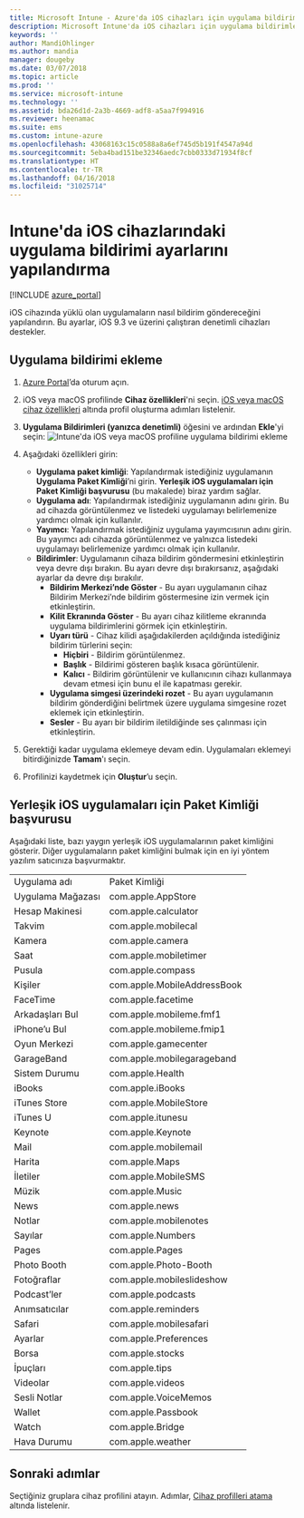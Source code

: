 ```yaml
---
title: Microsoft Intune - Azure'da iOS cihazları için uygulama bildirimleri oluşturma | Microsoft Docs
description: Microsoft Intune'da iOS cihazları için uygulama bildirimleri ekleyin veya oluşturun. Hangi uygulamaların bildirim göndereceğini seçin, kilit ekranındaki bildirim ayarlarını yapılandırın, sesi etkinleştirin, uyarı türünü seçin ve gösterge ekleyin.
keywords: ''
author: MandiOhlinger
ms.author: mandia
manager: dougeby
ms.date: 03/07/2018
ms.topic: article
ms.prod: ''
ms.service: microsoft-intune
ms.technology: ''
ms.assetid: bda26d1d-2a3b-4669-adf8-a5aa7f994916
ms.reviewer: heenamac
ms.suite: ems
ms.custom: intune-azure
ms.openlocfilehash: 43068163c15c0588a8a6ef745d5b191f4547a94d
ms.sourcegitcommit: 5eba4bad151be32346aedc7cbb0333d71934f8cf
ms.translationtype: HT
ms.contentlocale: tr-TR
ms.lasthandoff: 04/16/2018
ms.locfileid: "31025714"
---
```

# <a name="configure-app-notifications-settings-on-ios-devices-in-intune"></a>Intune'da iOS cihazlarındaki uygulama bildirimi ayarlarını yapılandırma

[!INCLUDE [azure_portal](./includes/azure_portal.md)]

iOS cihazında yüklü olan uygulamaların nasıl bildirim göndereceğini yapılandırın. Bu ayarlar, iOS 9.3 ve üzerini çalıştıran denetimli cihazları destekler.

## <a name="add-the-app-notification"></a>Uygulama bildirimi ekleme

1. [Azure Portal](https://portal.azure.com)’da oturum açın.
2. iOS veya macOS profilinde **Cihaz özellikleri**'ni seçin. [iOS veya macOS cihaz özellikleri](device-features-configure.md) altında profil oluşturma adımları listelenir.
3. **Uygulama Bildirimleri (yanızca denetimli)** öğesini ve ardından **Ekle**'yi seçin: ![Intune'da iOS veya macOS profiline uygulama bildirimi ekleme](./media/ios-macos-app-notifications.png)
4. Aşağıdaki özellikleri girin:

   - **Uygulama paket kimliği**: Yapılandırmak istediğiniz uygulamanın **Uygulama Paket Kimliği**’ni girin. **Yerleşik iOS uygulamaları için Paket Kimliği başvurusu**  (bu makalede) biraz yardım sağlar.
   - **Uygulama adı**: Yapılandırmak istediğiniz uygulamanın adını girin. Bu ad cihazda görüntülenmez ve listedeki uygulamayı belirlemenize yardımcı olmak için kullanılır.
   - **Yayımcı**: Yapılandırmak istediğiniz uygulama yayımcısının adını girin. Bu yayımcı adı cihazda görüntülenmez ve yalnızca listedeki uygulamayı belirlemenize yardımcı olmak için kullanılır.
   - **Bildirimler**: Uygulamanın cihaza bildirim göndermesini etkinleştirin veya devre dışı bırakın. Bu ayarı devre dışı bırakırsanız, aşağıdaki ayarlar da devre dışı bırakılır.
     - **Bildirim Merkezi’nde Göster** - Bu ayarı uygulamanın cihaz Bildirim Merkezi’nde bildirim göstermesine izin vermek için etkinleştirin.
     - **Kilit Ekranında Göster** - Bu ayarı cihaz kilitleme ekranında uygulama bildirimlerini görmek için etkinleştirin.
     - **Uyarı türü** - Cihaz kilidi aşağıdakilerden açıldığında istediğiniz bildirim türlerini seçin:
       - **Hiçbiri** - Bildirim görüntülenmez.
       - **Başlık** - Bildirimi gösteren başlık kısaca görüntülenir.
       - **Kalıcı** - Bildirim görüntülenir ve kullanıcının cihazı kullanmaya devam etmesi için bunu el ile kapatması gerekir.
     - **Uygulama simgesi üzerindeki rozet** - Bu ayarı uygulamanın bildirim gönderdiğini belirtmek üzere uygulama simgesine rozet eklemek için etkinleştirin.
     - **Sesler** - Bu ayarı bir bildirim iletildiğinde ses çalınması için etkinleştirin.

5. Gerektiği kadar uygulama eklemeye devam edin. Uygulamaları eklemeyi bitirdiğinizde **Tamam**'ı seçin.
6. Profilinizi kaydetmek için **Oluştur**’u seçin.

## <a name="bundle-id-reference-for-built-in-ios-apps"></a>Yerleşik iOS uygulamaları için Paket Kimliği başvurusu

Aşağıdaki liste, bazı yaygın yerleşik iOS uygulamalarının paket kimliğini gösterir. Diğer uygulamaların paket kimliğini bulmak için en iyi yöntem yazılım satıcınıza başvurmaktır.

|||
|-|-|
|Uygulama adı|Paket Kimliği|
|Uygulama Mağazası|com.apple.AppStore|
|Hesap Makinesi|com.apple.calculator|
|Takvim|com.apple.mobilecal|
|Kamera|com.apple.camera|
|Saat|com.apple.mobiletimer|
|Pusula|com.apple.compass|
|Kişiler|com.apple.MobileAddressBook|
|FaceTime|com.apple.facetime|
|Arkadaşları Bul|com.apple.mobileme.fmf1|
|iPhone’u Bul|com.apple.mobileme.fmip1|
|Oyun Merkezi|com.apple.gamecenter|
|GarageBand|com.apple.mobilegarageband|
|Sistem Durumu|com.apple.Health|
|iBooks|com.apple.iBooks|
|iTunes Store|com.apple.MobileStore|
|iTunes U|com.apple.itunesu|
|Keynote|com.apple.Keynote|
|Mail|com.apple.mobilemail|
|Harita|com.apple.Maps|
|İletiler|com.apple.MobileSMS|
|Müzik|com.apple.Music|
|News|com.apple.news|
|Notlar|com.apple.mobilenotes|
|Sayılar|com.apple.Numbers|
|Pages|com.apple.Pages|
|Photo Booth|com.apple.Photo-Booth|
|Fotoğraflar|com.apple.mobileslideshow|
|Podcast’ler|com.apple.podcasts|
|Anımsatıcılar|com.apple.reminders|
|Safari|com.apple.mobilesafari|
|Ayarlar|com.apple.Preferences|
|Borsa|com.apple.stocks|
|İpuçları|com.apple.tips|
|Videolar|com.apple.videos|
|Sesli Notlar|com.apple.VoiceMemos|
|Wallet|com.apple.Passbook|
|Watch|com.apple.Bridge|
|Hava Durumu|com.apple.weather|

## <a name="next-steps"></a>Sonraki adımlar

Seçtiğiniz gruplara cihaz profilini atayın. Adımlar, [Cihaz profilleri atama](device-profile-assign.md) altında listelenir.